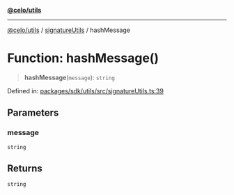 [**@celo/utils**](../../README.md)

***

[@celo/utils](../../README.md) / [signatureUtils](../README.md) / hashMessage

# Function: hashMessage()

> **hashMessage**(`message`): `string`

Defined in: [packages/sdk/utils/src/signatureUtils.ts:39](https://github.com/celo-org/developer-tooling/blob/master/packages/sdk/utils/src/signatureUtils.ts#L39)

## Parameters

### message

`string`

## Returns

`string`
